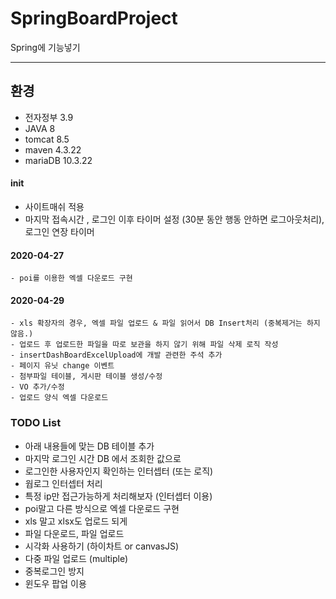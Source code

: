 # SpringBoardProject
Spring에 기능넣기

---

## 환경
- 전자정부 3.9
- JAVA 8
- tomcat 8.5
- maven 4.3.22
- mariaDB 10.3.22

#### init
- 사이트매쉬 적용
- 마지막 접속시간 , 로그인 이후 타이머 설정 (30분 동안 행동 안하면 로그아웃처리), 로그인 연장 타이머

#### 2020-04-27
	- poi를 이용한 엑셀 다운로드 구현
#### 2020-04-29
	- xls 확장자의 경우, 엑셀 파일 업로드 & 파일 읽어서 DB Insert처리 (중복제거는 하지않음.)
	- 업로드 후 업로드한 파일을 따로 보관을 하지 않기 위해 파일 삭제 로직 작성
	- insertDashBoardExcelUpload에 개발 관련한 주석 추가
	- 페이지 유닛 change 이벤트
	- 첨부파일 테이블, 게시판 테이블 생성/수정
	- VO 추가/수정
	- 업로드 양식 엑셀 다운로드





 
### TODO List
- 아래 내용들에 맞는 DB 테이블 추가
- 마지막 로그인 시간 DB 에서 조회한 값으로
- 로그인한 사용자인지 확인하는 인터셉터 (또는 로직)
- 웝로그 인터셉터 처리
- 특정 ip만 접근가능하게 처리해보자 (인터셉터 이용)
- poi말고 다른 방식으로 엑셀 다운로드 구현
- xls 말고 xlsx도 업로드 되게
- 파일 다운로드, 파일 업로드
- 시각화 사용하기 (하이차트 or canvasJS)
- 다중 파일 업로드 (multiple)
- 중복로그인 방지
- 윈도우 팝업 이용